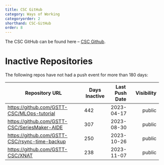 ```yaml
---
title: CSC GitHub
category: Ways of Working
categoryorder: 2
shorthand: CSC-GitHub
order: 8
---
```


The CSC GitHub can be found here – <a href="https://github.com/GSTT-CSC/">CSC Github</a>.

# Inactive Repositories

The following repos have not had a push event for more than 180 days:

| Repository URL | Days Inactive | Last Push Date | Visibility |
| --- | --- | --- | ---: |
| https://github.com/GSTT-CSC/MLOps-tutorial | 442 | 2023-04-17 | public |
| https://github.com/GSTT-CSC/SeriesMaker-AIDE | 307 | 2023-08-30 | public |
| https://github.com/GSTT-CSC/rsync-time-backup | 250 | 2023-10-26 | public |
| https://github.com/GSTT-CSC/XNAT | 238 | 2023-11-07 | public |
